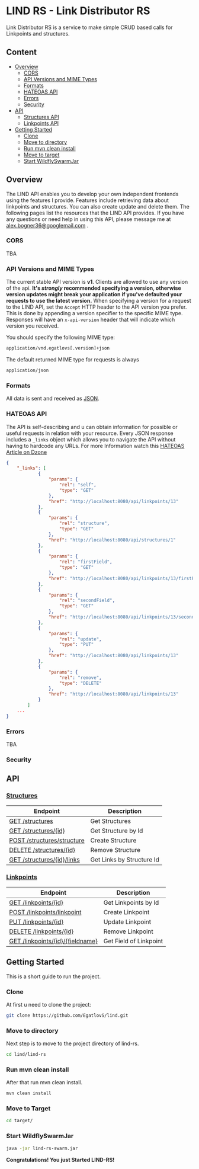 # LIND RS - Link Distributor RS

Link Distributor RS is a service to make simple CRUD based calls for Linkpoints and structures.

## Content
- [Overview](https://github.com/EgatlovS/lind/tree/master/lind-rs#overview)
    - [CORS](https://github.com/EgatlovS/lind/tree/master/lind-rs#cors)
    - [API Versions and MIME Types](https://github.com/EgatlovS/lind/tree/master/lind-rs#api-versions-and-mime-types)
    - [Formats](https://github.com/EgatlovS/lind/tree/master/lind-rs#formats)
    - [HATEOAS API](https://github.com/EgatlovS/lind/tree/master/lind-rs#hateoas-api)
    - [Errors](https://github.com/EgatlovS/lind/tree/master/lind-rs#errors)
    - [Security](https://github.com/EgatlovS/lind/tree/master/lind-rs#security)
- [API](https://github.com/EgatlovS/lind/tree/master/lind-rs#api)
    - [Structures API](https://github.com/EgatlovS/lind/tree/master/lind-rs#structures)
    - [Linkpoints API](https://github.com/EgatlovS/lind/tree/master/lind-rs#linkpoints)
- [Getting Started](https://github.com/EgatlovS/lind/tree/master/lind-rs)
    - [Clone](https://github.com/EgatlovS/lind/tree/master/lind-rs)
    - [Move to directory](https://github.com/EgatlovS/lind/tree/master/lind-rs)
    - [Run mvn clean install](https://github.com/EgatlovS/lind/tree/master/lind-rs)
    - [Move to target](https://github.com/EgatlovS/lind/tree/master/lind-rs)
    - [Start WildflySwarmJar](https://github.com/EgatlovS/lind/tree/master/lind-rs)

## Overview

The LIND API enables you to develop your own independent frontends using the features I provide. Features include retrieving data about linkpoints and structures. You can also create update and delete them. The following pages list the resources that the LIND API provides. If you have any questions or need help in using this API, please message me at <alex.bogner36@googlemail.com> .

### CORS

TBA

### API Versions and MIME Types

The current stable API version is **v1**. Clients are allowed to use any version of the api.
__It's *strongly* recommended specifying a version, otherwise version updates might break your application if you've defaulted your requests to use the latest version.__
When specifying a version for a request to the LIND API, set the `Accept` HTTP header to the API version you prefer. This is done by appending a version specifier to the specific MIME type. Responses will have an `x-api-version` header that will indicate which version you received.

You should specify the following MIME type:

```bash
application/vnd.egatlovs[.version]+json
```

The default returned MIME type for requests is always

```bash
application/json
```

### Formats

All data is sent and received as [JSON](http://www.json.org/).

### HATEOAS API

The API is self-describing and u can obtain information for possible or useful requests in relation with your resource.
Every JSON response includes a `_links` object which allows you to navigate the API without having to hardcode any URLs.
For more Information watch this [HATEOAS Article on Dzone](https://dzone.com/articles/hypermedia-support-in-jax-rs-20)


```json
{
    "_links": [
            {
                "params": {
                    "rel": "self",
                    "type": "GET"
                },
                "href": "http://localhost:8080/api/linkpoints/13"
            },
            {
                "params": {
                    "rel": "structure",
                    "type": "GET"
                },
                "href": "http://localhost:8080/api/structures/1"
            },
            {
                "params": {
                    "rel": "firstField",
                    "type": "GET"
                },
                "href": "http://localhost:8080/api/linkpoints/13/firstField"
            },
            {
                "params": {
                    "rel": "secondField",
                    "type": "GET"
                },
                "href": "http://localhost:8080/api/linkpoints/13/secondField"
            },
            {
                "params": {
                    "rel": "update",
                    "type": "PUT"
                },
                "href": "http://localhost:8080/api/linkpoints/13"
            },
            {
                "params": {
                    "rel": "remove",
                    "type": "DELETE"
                },
                "href": "http://localhost:8080/api/linkpoints/13"
            }
        ]
    ...
}
```

### Errors

TBA

### Security

## API

### [Structures](https://github.com/EgatlovS/lind/blob/master/lind-rs/v1_resources/structures-api.md#structures-api)

| Endpoint | Description |
| ---- | --------------- |
| [GET /structures](https://github.com/EgatlovS/lind/blob/master/lind-rs/v1_resources/structures-api.md#get-structures) | Get Structures |
| [GET /structures/{id}](https://github.com/EgatlovS/lind/blob/master/lind-rs/v1_resources/structures-api.md#get-structuresid) | Get Structure by Id |
| [POST /structures/structure](https://github.com/EgatlovS/lind/blob/master/lind-rs/v1_resources/structures-api.md#post-structuresstructure) | Create Structure |
| [DELETE /structures/{id}](https://github.com/EgatlovS/lind/blob/master/lind-rs/v1_resources/structures-api.md#delete-structuresid) | Remove Structure |
| [GET /structures/{id}/links](https://github.com/EgatlovS/lind/blob/master/lind-rs/v1_resources/structures-api.md#get-structuresidlinks) | Get Links by Structure Id |

### [Linkpoints](https://github.com/EgatlovS/lind/blob/master/lind-rs/v1_resources/linkpoints-api.md#linkpoints-api)

| Endpoint | Description |
| ---- | --------------- |
| [GET /linkpoints/{id}](https://github.com/EgatlovS/lind/blob/master/lind-rs/v1_resources/linkpoints-api.md#get-linkpointsid) | Get Linkpoints by Id |
| [POST /linkpoints/linkpoint](https://github.com/EgatlovS/lind/blob/master/lind-rs/v1_resources/linkpoints-api.md#post-linkpointslinkpoint) | Create Linkpoint |
| [PUT /linkpoints/{id}](https://github.com/EgatlovS/lind/blob/master/lind-rs/v1_resources/linkpoints-api.md#put-linkpointsid) | Update Linkpoint |
| [DELETE /linkpoints/{id}](https://github.com/EgatlovS/lind/blob/master/lind-rs/v1_resources/linkpoints-api.md#delete-linkpointsid) | Remove Linkpoint |
| [GET /linkpoints/{id}/{fieldname}](https://github.com/EgatlovS/lind/blob/master/lind-rs/v1_resources/linkpoints-api.md#get-linkpointsidfieldname) | Get Field of Linkpoint |

## Getting Started

This is a short guide to run the project.

### Clone

At first u need to clone the project:

```bash
git clone https://github.com/EgatlovS/lind.git
```

### Move to directory

Next step is to move to the project directory of lind-rs.

```bash
cd lind/lind-rs
```

### Run mvn clean install

After that run mvn clean install.

```bash
mvn clean install
```

### Move to Target

```bash
cd target/
```

### Start WildflySwarmJar

```bash
java -jar lind-rs-swarm.jar
```

__Congratulations! You just Started LIND-RS!__
